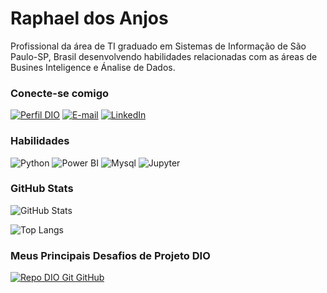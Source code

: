 # Raphael dos Anjos
Profissional da área de TI graduado em Sistemas de Informação de São Paulo-SP, Brasil desenvolvendo habilidades relacionadas com as áreas de Busines Inteligence e Ánalise de Dados.

### Conecte-se comigo
[![Perfil DIO](https://img.shields.io/badge/-Meu%20Perfil%20na%20DIO-7EB09B?style=for-the-badge)](https://web.dio.me/users/raphaelsantos_briet/) 
[![E-mail](https://img.shields.io/badge/-Email-519E8A?style=for-the-badge&logo=microsoft-outlook&logoColor=FFF)](mailto:raphael.alberto@live.com)
[![LinkedIn](https://img.shields.io/badge/-LinkedIn-035693?style=for-the-badge&logo=linkedin&logoColor=FFF)](https://www.linkedin.com/in/raphael-alberto-7bb91961/)


### Habilidades
![Python](https://img.shields.io/badge/Python-191970?style=for-the-badge&logo=python&logoColor=f5f5f5)
![Power BI](https://img.shields.io/badge/Power_BI-5B6057?style=for-the-badge&logo=powerbi)
![Mysql](https://img.shields.io/badge/Mysql-C4D7F2?style=for-the-badge&logo=mysql&logoColor=000)
![Jupyter](https://img.shields.io/badge/Jupyter-F0F7EE?style=for-the-badge&logo=jupyter)

### GitHub Stats
![GitHub Stats](https://github-readme-stats.vercel.app/api?username=raphael-anjos&theme=transparent&bg_color=4F4F4F&border_color=30A3DC&show_icons=true&icon_color=30A3DC&title_color=E94D5F&text_color=FFF)

![Top Langs](https://github-readme-stats-git-masterrstaa-rickstaa.vercel.app/api/top-langs/?username=raphael-anjos&layout=compact&bg_color=4F4F4F&border_color=30A3DC&title_color=E94D5F&text_color=FFF)

### Meus Principais Desafios de Projeto DIO
[![Repo DIO Git GitHub](https://github-readme-stats.vercel.app/api/pin/?username=elidianaandrade&repo=dio-lab-open-source&bg_color=4F4F4F&border_color=30A3DC&show_icons=true&icon_color=30A3DC&title_color=E94D5F&text_color=FFF)](https://github.com/elidianaandrade/dio-lab-open-source)
